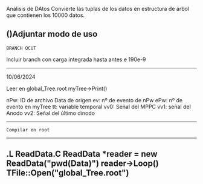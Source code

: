 Análisis de DAtos 
Convierte las tuplas de los datos en estructura de árbol que contienen  los 10000 datos.

()Adjuntar modo de uso
---------------------------------------------
	BRANCH QCUT
Incluir branch con carga integrada hasta antes e 190e-9

----------------------------------------------
10/06/2024

Leer en global_Tree.root myTree->Print()

nPw: ID de archivo Data de origen
ev: nº de evento de nPw
ePw: nº de evento en myTree 
tt: variable temporal 
vv0: Señal del MPPC
vv1: señal del Anodo
vv2: Señal del último dinodo

-----------------------------------------------
	Compilar en root
-----------------------------------------------
.L ReadData.C
ReadData *reader = new ReadData("pwd(Data)")
reader->Loop()
TFile::Open("global_Tree.root")
-----------------------------------------------
